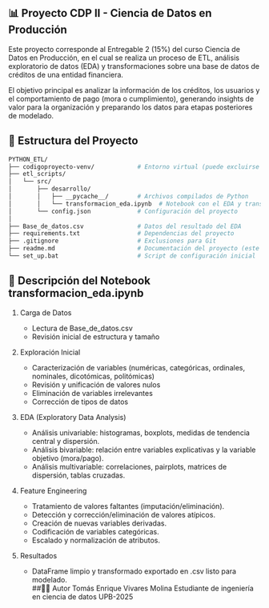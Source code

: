 ## 📊 Proyecto CDP II - Ciencia de Datos en Producción

Este proyecto corresponde al Entregable 2 (15%) del curso Ciencia de Datos en Producción, en el cual se realiza un proceso de ETL, análisis exploratorio de datos (EDA) y transformaciones sobre una base de datos de créditos de una entidad financiera.

El objetivo principal es analizar la información de los créditos, los usuarios y el comportamiento de pago (mora o cumplimiento), generando insights de valor para la organización y preparando los datos para etapas posteriores de modelado.

## 📂 Estructura del Proyecto  

```bash
PYTHON_ETL/
├── codigoproyecto-venv/            # Entorno virtual (puede excluirse del repo)
├── etl_scripts/
│   └── src/
│       ├── desarrollo/
│       │   ├── __pycache__/        # Archivos compilados de Python
│       │   └── transformacion_eda.ipynb  # Notebook con el EDA y transformaciones
│       └── config.json             # Configuración del proyecto
│
├── Base_de_datos.csv               # Datos del resultado del EDA
├── requirements.txt                # Dependencias del proyecto
├── .gitignore                      # Exclusiones para Git
├── readme.md                       # Documentación del proyecto (este archivo)
└── set_up.bat                      # Script de configuración inicial
```
## 📖 Descripción del Notebook transformacion_eda.ipynb
1. Carga de Datos  
   - Lectura de Base_de_datos.csv  
   - Revisión inicial de estructura y tamaño  

2. Exploración Inicial  
   - Caracterización de variables (numéricas, categóricas, ordinales, nominales, dicotómicas, politómicas)  
   - Revisión y unificación de valores nulos  
   - Eliminación de variables irrelevantes  
   - Corrección de tipos de datos  

3. EDA (Exploratory Data Analysis)  
   - Análisis univariable: histogramas, boxplots, medidas de tendencia central y dispersión.  
   - Análisis bivariable: relación entre variables explicativas y la variable objetivo (mora/pago).  
   - Análisis multivariable: correlaciones, pairplots, matrices de dispersión, tablas cruzadas.  

4. Feature Engineering  
   - Tratamiento de valores faltantes (imputación/eliminación).  
   - Detección y corrección/eliminación de valores atípicos.  
   - Creación de nuevas variables derivadas.  
   - Codificación de variables categóricas.  
   - Escalado y normalización de atributos.  

5. Resultados  
   - DataFrame limpio y transformado exportado en .csv listo para modelado.  
##👨‍💻 Autor
Tomás Enrique Vivares Molina
Estudiante de ingeniería en ciencia de datos
UPB-2025



